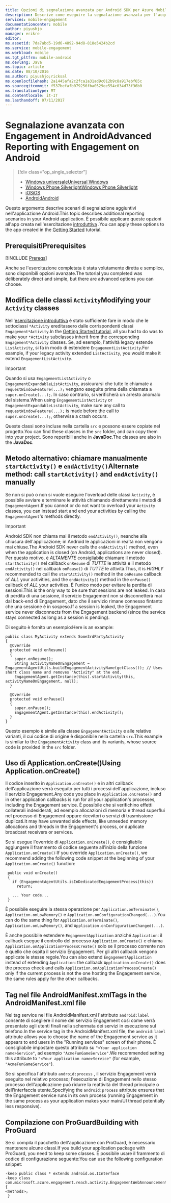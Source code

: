 ```yaml
---
title: Opzioni di segnalazione avanzata per Android SDK per Azure Mobile Engagement
description: Descrive come eseguire la segnalazione avanzata per l'acquisizione di analisi per Android SDK per Azure Mobile Engagement
services: mobile-engagement
documentationcenter: mobile
author: piyushjo
manager: erikre
editor: 
ms.assetid: 7da7abd5-19d6-4892-94d8-818e5424b2cd
ms.service: mobile-engagement
ms.workload: mobile
ms.tgt_pltfrm: mobile-android
ms.devlang: Java
ms.topic: article
ms.date: 08/10/2016
ms.author: piyushjo;ricksal
ms.openlocfilehash: 2a1445afa2c2fca1a31ad9c012b9c8a917ebf65c
ms.sourcegitcommit: f537befafb079256fba0529ee554c034d73f36b0
ms.translationtype: MT
ms.contentlocale: it-IT
ms.lasthandoff: 07/11/2017
---
```

# <a name="advanced-reporting-with-engagement-on-android"></a><span data-ttu-id="6c15e-103">Segnalazione avanzata con Engagement in Android</span><span class="sxs-lookup"><span data-stu-id="6c15e-103">Advanced Reporting with Engagement on Android</span></span>
> [!div class="op_single_selector"]
> * [<span data-ttu-id="6c15e-104">Windows universale</span><span class="sxs-lookup"><span data-stu-id="6c15e-104">Universal Windows</span></span>](mobile-engagement-windows-store-integrate-engagement.md)
> * [<span data-ttu-id="6c15e-105">Windows Phone Silverlight</span><span class="sxs-lookup"><span data-stu-id="6c15e-105">Windows Phone Silverlight</span></span>](mobile-engagement-windows-phone-integrate-engagement.md)
> * [<span data-ttu-id="6c15e-106">iOS</span><span class="sxs-lookup"><span data-stu-id="6c15e-106">iOS</span></span>](mobile-engagement-ios-integrate-engagement.md)
> * [<span data-ttu-id="6c15e-107">Android</span><span class="sxs-lookup"><span data-stu-id="6c15e-107">Android</span></span>](mobile-engagement-android-advanced-reporting.md)
> 
> 

<span data-ttu-id="6c15e-108">Questo argomento descrive scenari di segnalazione aggiuntivi nell'applicazione Android.</span><span class="sxs-lookup"><span data-stu-id="6c15e-108">This topic describes additional reporting scenarios in your Android application.</span></span> <span data-ttu-id="6c15e-109">È possibile applicare queste opzioni all'app creata nell'esercitazione [introduttiva](mobile-engagement-android-get-started.md) .</span><span class="sxs-lookup"><span data-stu-id="6c15e-109">You can apply these options to the app created in the [Getting Started](mobile-engagement-android-get-started.md) tutorial.</span></span>

## <a name="prerequisites"></a><span data-ttu-id="6c15e-110">Prerequisiti</span><span class="sxs-lookup"><span data-stu-id="6c15e-110">Prerequisites</span></span>
[!INCLUDE [Prereqs](../../includes/mobile-engagement-android-prereqs.md)]

<span data-ttu-id="6c15e-111">Anche se l'esercitazione completata è stata volutamente diretta e semplice, sono disponibili opzioni avanzate.</span><span class="sxs-lookup"><span data-stu-id="6c15e-111">The tutorial you completed was deliberately direct and simple, but there are advanced options you can choose.</span></span>

## <a name="modifying-your-activity-classes"></a><span data-ttu-id="6c15e-112">Modifica delle classi `Activity`</span><span class="sxs-lookup"><span data-stu-id="6c15e-112">Modifying your `Activity` classes</span></span>
<span data-ttu-id="6c15e-113">Nell'[esercitazione introduttiva](mobile-engagement-android-get-started.md) è stato sufficiente fare in modo che le sottoclassi `*Activity` ereditassero dalle corrispondenti classi `Engagement*Activity`.</span><span class="sxs-lookup"><span data-stu-id="6c15e-113">In the [Getting Started tutorial](mobile-engagement-android-get-started.md), all you had to do was to make your `*Activity` subclasses inherit from the corresponding `Engagement*Activity` classes.</span></span> <span data-ttu-id="6c15e-114">Se, ad esempio, l'attività legacy estende `ListActivity`, si fa in modo di estendere `EngagementListActivity`.</span><span class="sxs-lookup"><span data-stu-id="6c15e-114">For example, if your legacy activity extended `ListActivity`, you would make it extend `EngagementListActivity`.</span></span>

> [!IMPORTANT]
> <span data-ttu-id="6c15e-115">Quando si usa `EngagementListActivity` o `EngagementExpandableListActivity`, assicurarsi che tutte le chiamate a `requestWindowFeature(...);` vengano eseguite prima della chiamata a `super.onCreate(...);`. In caso contrario, si verificherà un arresto anomalo del sistema.</span><span class="sxs-lookup"><span data-stu-id="6c15e-115">When using `EngagementListActivity` or `EngagementExpandableListActivity`, make sure any call to `requestWindowFeature(...);` is made before the call to `super.onCreate(...);`, otherwise a crash occurs.</span></span>
> 
> 

<span data-ttu-id="6c15e-116">Queste classi sono incluse nella cartella `src` e possono essere copiate nel progetto.</span><span class="sxs-lookup"><span data-stu-id="6c15e-116">You can find these classes in the `src` folder, and can copy them into your project.</span></span> <span data-ttu-id="6c15e-117">Sono reperibili anche in **JavaDoc**.</span><span class="sxs-lookup"><span data-stu-id="6c15e-117">The classes are also in the **JavaDoc**.</span></span>

## <a name="alternate-method-call-startactivity-and-endactivity-manually"></a><span data-ttu-id="6c15e-118">Metodo alternativo: chiamare manualmente `startActivity()` e `endActivity()`</span><span class="sxs-lookup"><span data-stu-id="6c15e-118">Alternate method: call `startActivity()` and `endActivity()` manually</span></span>
<span data-ttu-id="6c15e-119">Se non si può o non si vuole eseguire l'overload delle classi `Activity`, è possibile avviare e terminare le attività chiamando direttamente i metodi di `EngagementAgent`.</span><span class="sxs-lookup"><span data-stu-id="6c15e-119">If you cannot or do not want to overload your `Activity` classes, you can instead start and end your activities by calling the `EngagementAgent`'s methods directly.</span></span>

> [!IMPORTANT]
> <span data-ttu-id="6c15e-120">Android SDK non chiama mai il metodo `endActivity()`, neanche alla chiusura dell'applicazione; in Android le applicazioni in realtà non vengono mai chiuse.</span><span class="sxs-lookup"><span data-stu-id="6c15e-120">The Android SDK never calls the `endActivity()` method, even when the application is closed (on Android, applications are never closed).</span></span> <span data-ttu-id="6c15e-121">Per questo motivo, è *ALTAMENTE* consigliabile chiamare il metodo `startActivity()` nel callback `onResume` di *TUTTE* le attività e il metodo `endActivity()` nel callback `onPause()` di *TUTTE* le attività.</span><span class="sxs-lookup"><span data-stu-id="6c15e-121">Thus, it is *HIGHLY* recommended to call the `startActivity()` method in the `onResume` callback of *ALL* your activities, and the `endActivity()` method in the `onPause()` callback of *ALL* your activities.</span></span> <span data-ttu-id="6c15e-122">È l'unico modo per evitare la perdita di sessioni.</span><span class="sxs-lookup"><span data-stu-id="6c15e-122">This is the only way to be sure that sessions are not leaked.</span></span> <span data-ttu-id="6c15e-123">In caso di perdita di una sessione, il servizio Engagement non si disconnetterà mai dal back-end di Engagement, dato che il servizio rimane connesso fintanto che una sessione è in sospeso.</span><span class="sxs-lookup"><span data-stu-id="6c15e-123">If a session is leaked, the Engagement service never disconnects from the Engagement backend (since the service stays connected as long as a session is pending).</span></span>
> 
> 

<span data-ttu-id="6c15e-124">Di seguito è fornito un esempio:</span><span class="sxs-lookup"><span data-stu-id="6c15e-124">Here is an example:</span></span>

    public class MyActivity extends Some3rdPartyActivity
    {
      @Override
      protected void onResume()
      {
        super.onResume();
        String activityNameOnEngagement = EngagementAgentUtils.buildEngagementActivityName(getClass()); // Uses short class name and removes "Activity" at the end.
        EngagementAgent.getInstance(this).startActivity(this, activityNameOnEngagement, null);
      }

      @Override
      protected void onPause()
      {
        super.onPause();
        EngagementAgent.getInstance(this).endActivity();
      }
    }

<span data-ttu-id="6c15e-125">Questo esempio è simile alla classe `EngagementActivity` e alle relative varianti, il cui codice di origine è disponibile nella cartella `src`.</span><span class="sxs-lookup"><span data-stu-id="6c15e-125">This example is similar to the `EngagementActivity` class and its variants, whose source code is provided in the `src` folder.</span></span>

## <a name="using-applicationoncreate"></a><span data-ttu-id="6c15e-126">Uso di Application.onCreate()</span><span class="sxs-lookup"><span data-stu-id="6c15e-126">Using Application.onCreate()</span></span>
<span data-ttu-id="6c15e-127">Il codice inserito in `Application.onCreate()` e in altri callback dell'applicazione verrà eseguito per tutti i processi dell'applicazione, incluso il servizio Engagement.</span><span class="sxs-lookup"><span data-stu-id="6c15e-127">Any code you place in `Application.onCreate()` and in other application callbacks is run for all your application's processes, including the Engagement service.</span></span> <span data-ttu-id="6c15e-128">È possibile che si verifichino effetti collaterali indesiderati, ad esempio allocazioni di memoria e thread superflui nel processo di Engagement oppure ricevitori o servizi di trasmissione duplicati.</span><span class="sxs-lookup"><span data-stu-id="6c15e-128">It may have unwanted side effects, like unneeded memory allocations and threads in the Engagement's process, or duplicate broadcast receivers or services.</span></span>

<span data-ttu-id="6c15e-129">Se si esegue l'override di `Application.onCreate()`, è consigliabile aggiungere il frammento di codice seguente all'inizio della funzione `Application.onCreate()`:</span><span class="sxs-lookup"><span data-stu-id="6c15e-129">If you override `Application.onCreate()`, we recommend adding the following code snippet at the beginning of your `Application.onCreate()` function:</span></span>

     public void onCreate()
     {
       if (EngagementAgentUtils.isInDedicatedEngagementProcess(this))
         return;

       ... Your code...
     }

<span data-ttu-id="6c15e-130">È possibile eseguire la stessa operazione per `Application.onTerminate()`, `Application.onLowMemory()` e `Application.onConfigurationChanged(...)`.</span><span class="sxs-lookup"><span data-stu-id="6c15e-130">You can do the same thing for `Application.onTerminate()`, `Application.onLowMemory()`, and `Application.onConfigurationChanged(...)`.</span></span>

<span data-ttu-id="6c15e-131">È anche possibile estendere `EngagementApplication` anziché `Application`: il callback esegue il controllo del processo `Application.onCreate()` e chiama `Application.onApplicationProcessCreate()` solo se il processo corrente non è quello che ospita il servizio Engagement. Per gli altri callback vengono applicate le stesse regole.</span><span class="sxs-lookup"><span data-stu-id="6c15e-131">You can also extend `EngagementApplication` instead of extending `Application`: the callback `Application.onCreate()` does the process check and calls `Application.onApplicationProcessCreate()` only if the current process is not the one hosting the Engagement service, the same rules apply for the other callbacks.</span></span>

## <a name="tags-in-the-androidmanifestxml-file"></a><span data-ttu-id="6c15e-132">Tag nel file AndroidManifest.xml</span><span class="sxs-lookup"><span data-stu-id="6c15e-132">Tags in the AndroidManifest.xml file</span></span>
<span data-ttu-id="6c15e-133">Nel tag service nel file AndroidManifest.xml l'attributo `android:label` consente di scegliere il nome del servizio Engagement così come verrà presentato agli utenti finali nella schermata dei servizi in esecuzione sul telefono.</span><span class="sxs-lookup"><span data-stu-id="6c15e-133">In the service tag in the AndroidManifest.xml file, the `android:label` attribute allows you to choose the name of the Engagement service as it appears to end users in the "Running services" screen of their phone.</span></span> <span data-ttu-id="6c15e-134">È consigliabile impostare questo attributo su `"<Your application name>Service"`, ad esempio `"AcmeFunGameService"`.</span><span class="sxs-lookup"><span data-stu-id="6c15e-134">We recommended setting this attribute to `"<Your application name>Service"` (for example, `"AcmeFunGameService"`).</span></span>

<span data-ttu-id="6c15e-135">Se si specifica l'attributo `android:process` , il servizio Engagement verrà eseguito nel relativo processo; l'esecuzione di Engagement nello stesso processo dell'applicazione può ridurre la reattività del thread principale o dell'interfaccia utente.</span><span class="sxs-lookup"><span data-stu-id="6c15e-135">Specifying the `android:process` attribute ensures that the Engagement service runs in its own process (running Engagement in the same process as your application makes your main/UI thread potentially less responsive).</span></span>

## <a name="building-with-proguard"></a><span data-ttu-id="6c15e-136">Compilazione con ProGuard</span><span class="sxs-lookup"><span data-stu-id="6c15e-136">Building with ProGuard</span></span>
<span data-ttu-id="6c15e-137">Se si compila il pacchetto dell'applicazione con ProGuard, è necessario mantenere alcune classi.</span><span class="sxs-lookup"><span data-stu-id="6c15e-137">If you build your application package with ProGuard, you need to keep some classes.</span></span> <span data-ttu-id="6c15e-138">È possibile usare il frammento di codice di configurazione seguente:</span><span class="sxs-lookup"><span data-stu-id="6c15e-138">You can use the following configuration snippet:</span></span>

    -keep public class * extends android.os.IInterface
    -keep class com.microsoft.azure.engagement.reach.activity.EngagementWebAnnouncementActivity$EngagementReachContentJS {
    <methods>;
     }
